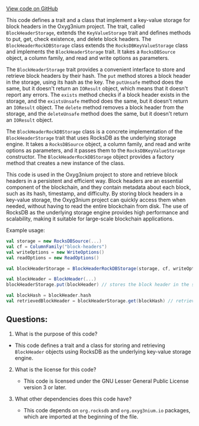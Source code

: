 [View code on GitHub](https://github.com/oxyg3nium/oxyg3nium/flow/src/main/scala/org/oxyg3nium/flow/io/BlockHeaderStorage.scala)

This code defines a trait and a class that implement a key-value storage for block headers in the Oxyg3nium project. The trait, called `BlockHeaderStorage`, extends the `KeyValueStorage` trait and defines methods to put, get, check existence, and delete block headers. The `BlockHeaderRockDBStorage` class extends the `RocksDBKeyValueStorage` class and implements the `BlockHeaderStorage` trait. It takes a `RocksDBSource` object, a column family, and read and write options as parameters. 

The `BlockHeaderStorage` trait provides a convenient interface to store and retrieve block headers by their hash. The `put` method stores a block header in the storage, using its hash as the key. The `putUnsafe` method does the same, but it doesn't return an `IOResult` object, which means that it doesn't report any errors. The `exists` method checks if a block header exists in the storage, and the `existsUnsafe` method does the same, but it doesn't return an `IOResult` object. The `delete` method removes a block header from the storage, and the `deleteUnsafe` method does the same, but it doesn't return an `IOResult` object.

The `BlockHeaderRockDBStorage` class is a concrete implementation of the `BlockHeaderStorage` trait that uses RocksDB as the underlying storage engine. It takes a `RocksDBSource` object, a column family, and read and write options as parameters, and it passes them to the `RocksDBKeyValueStorage` constructor. The `BlockHeaderRockDBStorage` object provides a factory method that creates a new instance of the class.

This code is used in the Oxyg3nium project to store and retrieve block headers in a persistent and efficient way. Block headers are an essential component of the blockchain, and they contain metadata about each block, such as its hash, timestamp, and difficulty. By storing block headers in a key-value storage, the Oxyg3nium project can quickly access them when needed, without having to read the entire blockchain from disk. The use of RocksDB as the underlying storage engine provides high performance and scalability, making it suitable for large-scale blockchain applications. 

Example usage:

```scala
val storage = new RocksDBSource(...)
val cf = ColumnFamily("block-headers")
val writeOptions = new WriteOptions()
val readOptions = new ReadOptions()

val blockHeaderStorage = BlockHeaderRockDBStorage(storage, cf, writeOptions, readOptions)

val blockHeader = BlockHeader(...)
blockHeaderStorage.put(blockHeader) // stores the block header in the storage

val blockHash = blockHeader.hash
val retrievedBlockHeader = blockHeaderStorage.get(blockHash) // retrieves the block header from the storage
```
## Questions: 
 1. What is the purpose of this code?
   - This code defines a trait and a class for storing and retrieving `BlockHeader` objects using RocksDB as the underlying key-value storage engine.

2. What is the license for this code?
   - This code is licensed under the GNU Lesser General Public License version 3 or later.

3. What other dependencies does this code have?
   - This code depends on `org.rocksdb` and `org.oxyg3nium.io` packages, which are imported at the beginning of the file.